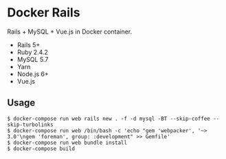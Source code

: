 # Docker Rails

Rails + MySQL + Vue.js in Docker container.

* Rails 5+
* Ruby 2.4.2
* MySQL 5.7
* Yarn
* Node.js 6+
* Vue.js

## Usage

```
$ docker-compose run web rails new . -f -d mysql -BT --skip-coffee --skip-turbolinks
$ docker-compose run web /bin/bash -c 'echo "gem 'webpacker', '~> 3.0'\ngem 'foreman', group: :development" >> Gemfile'
$ docker-compose run web bundle install
$ docker-compose build
```
